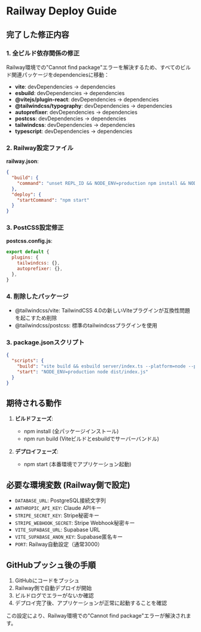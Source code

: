 # Railway Deploy Guide

## 完了した修正内容

### 1. 全ビルド依存関係の修正
Railway環境での"Cannot find package"エラーを解決するため、すべてのビルド関連パッケージをdependenciesに移動：

- **vite**: devDependencies → dependencies
- **esbuild**: devDependencies → dependencies  
- **@vitejs/plugin-react**: devDependencies → dependencies
- **@tailwindcss/typography**: devDependencies → dependencies
- **autoprefixer**: devDependencies → dependencies
- **postcss**: devDependencies → dependencies
- **tailwindcss**: devDependencies → dependencies
- **typescript**: devDependencies → dependencies

### 2. Railway設定ファイル
**railway.json**:
```json
{
  "build": {
    "command": "unset REPL_ID && NODE_ENV=production npm install && NODE_ENV=production npm run build"
  },
  "deploy": {
    "startCommand": "npm start"
  }
}
```

### 3. PostCSS設定修正
**postcss.config.js**:
```javascript
export default {
  plugins: {
    tailwindcss: {},
    autoprefixer: {},
  },
}
```

### 4. 削除したパッケージ
- @tailwindcss/vite: TailwindCSS 4.0の新しいViteプラグインが互換性問題を起こすため削除
- @tailwindcss/postcss: 標準のtailwindcssプラグインを使用

### 3. package.jsonスクリプト
```json
{
  "scripts": {
    "build": "vite build && esbuild server/index.ts --platform=node --packages=external --bundle --format=esm --outdir=dist",
    "start": "NODE_ENV=production node dist/index.js"
  }
}
```

## 期待される動作

1. **ビルドフェーズ**: 
   - npm install (全パッケージインストール)
   - npm run build (Viteビルドとesbuildでサーバーバンドル)

2. **デプロイフェーズ**:
   - npm start (本番環境でアプリケーション起動)

## 必要な環境変数 (Railway側で設定)

- `DATABASE_URL`: PostgreSQL接続文字列
- `ANTHROPIC_API_KEY`: Claude APIキー  
- `STRIPE_SECRET_KEY`: Stripe秘密キー
- `STRIPE_WEBHOOK_SECRET`: Stripe Webhook秘密キー
- `VITE_SUPABASE_URL`: Supabase URL
- `VITE_SUPABASE_ANON_KEY`: Supabase匿名キー
- `PORT`: Railway自動設定（通常3000）

## GitHubプッシュ後の手順

1. GitHubにコードをプッシュ
2. Railway側で自動デプロイが開始
3. ビルドログでエラーがないか確認
4. デプロイ完了後、アプリケーションが正常に起動することを確認

この設定により、Railway環境での"Cannot find package"エラーが解決されます。